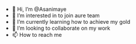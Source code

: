 - 👋 Hi, I’m @Asanimaye
- 👀 I’m interested in to join aure team
- 🌱 I’m currently learning how to achieve my gold
- 💞️ I’m looking to collaborate on my work
- 📫 How to reach me 

<!---
Asanimaye/Asanimaye is a ✨ special ✨ repository because its `README.md` (this file) appears on your GitHub profile.
You can click the Preview link to take a look at your changes.
--->
